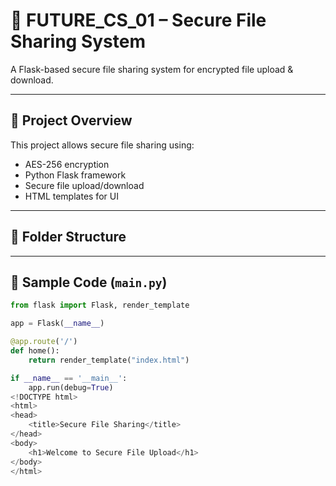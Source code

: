 # 🔐 FUTURE_CS_01 – Secure File Sharing System

A Flask-based secure file sharing system for encrypted file upload & download.

---

## 🧠 Project Overview

This project allows secure file sharing using:
- AES-256 encryption
- Python Flask framework
- Secure file upload/download
- HTML templates for UI

---

## 📁 Folder Structure


---

## 🐍 Sample Code (`main.py`)

```python
from flask import Flask, render_template

app = Flask(__name__)

@app.route('/')
def home():
    return render_template("index.html")

if __name__ == '__main__':
    app.run(debug=True)
<!DOCTYPE html>
<html>
<head>
    <title>Secure File Sharing</title>
</head>
<body>
    <h1>Welcome to Secure File Upload</h1>
</body>
</html>
